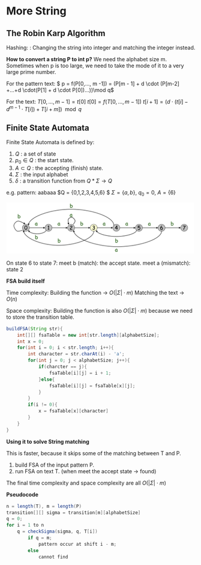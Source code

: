# More String

## The Robin Karp Algorithm

Hashing:
: Changing the string into integer and matching the integer instead.

**How to convert a string P to int p?**
We need the alphabet size m. Sometimes when p is too large, we need to take the mode of it to a very large prime number.

For the pattern text:
$ p = f(P[0,..., m -1]) = (P[m - 1] + d \cdot (P[m-2] +...+d \cdot(P[1] + d \cdot P[0])...))\mod q$

For the text:
$T[0,...,m - 1] = t[0]$
$t[0] = f(T[0,...,m - 1])$
$t[i + 1] = (d \cdot (t[i]- d^{m-1} \cdot T[i]) + T[i + m]) \mod q$

## Finite State Automata

Finite State Automata is defined by:
1. $Q$ : a set of state
2. $p_0 \in Q$ : the start state.
3. $A \subset Q$ : the accepting (finish) state.
4. $\Sigma$ : the input alphabet
5. $\delta$ : a transition function from $Q * \Sigma \rightarrow Q$

e.g.
pattern: aabaaa
$Q = \{0,1,2,3,4,5,6\} $
$\Sigma = \{a,b\}$, $q_0 = 0$, $A = \{6\}$

<img src="week8/FSA_1.png" width=500>

On state 6 to state 7:
meet b (match): the accept state.
meet a (mismatch): state 2

**FSA build itself**

Time complexity: 
Building the function -> $O(| \Sigma | \cdot m)$
Matching the text -> $O(n)$

Space complexity:
Building the function is also $O(| \Sigma | \cdot m)$ because we need to store the transition table.

```Java
buildFSA(String str){
    int[][] fsaTable = new int[str.length][alphabetSize];
    int x = 0;
    for(int i = 0; i < str.length; i++){
        int character = str.charAt(i) - 'a';
        for(int j = 0; j < alphabetSize; j++){
            if(charcter == j){
                fsaTable[i][j] = i + 1;
            }else{
                fsaTable[i][j] = fsaTable[x][j];
            }
        }
        if(i != 0){
            x = fsaTable[x][character]
        }
    }
}
```

**Using it to solve String matching**

This is faster, because it skips some of the matching between T and P.

1. build FSA of the input pattern P.
2. run FSA on text T. (when meet the accept state $\rightarrow$ found)

The final time complexity and space complexity are all $O( | \Sigma | \cdot m)$

**Pseudocode**

```Java
n = length(T), m = length(P)
transition[][] sigma = transition[m][alphabetSize]
q = 0;
for i = 1 to n
    q = checkSigma(sigma, q, T[i])
        if q = m;
            pattern occur at shift i - m;
        else 
            cannot find
```